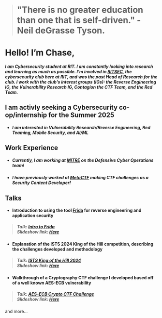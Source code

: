 > # "There is no greater education than one that is self-driven." - Neil deGrasse Tyson. 

# Hello! I’m Chase,

##### I am Cybersecurity student at RIT. I am constantly looking into research and learning as much as possible. I'm involved in [RITSEC](https://www.ritsec.club/), the cybersecurity club here at RIT, and was the past Head of Research for the club. I work with the club's interest groups (IGs): the Reverse Engineering IG, the Vulnerability Research IG, Contagion the CTF Team, and the Red Team.

## I am activly seeking a Cybersecurity co-op/internship for the Summer 2025

- ##### I am interested in Vulnerability Research/Reverse Engineering, Red Teaming, Mobile Security, and AI/ML

## Work Experience

- ##### Currently, I am working at [MITRE](https://www.mitre.org/) on the Defensive Cyber Operations team!

- ##### I have previously worked at [MetaCTF](https://metactf.com/) making CTF challenges as a Security Content Developer!

## Talks

- #### Introduction to using the tool [Frida](https://frida.re/) for reverse engineering and application security
> ##### Talk: [Intro to Frida](https://www.youtube.com/watch?v=Ly8LkivQ9gk) <br> Slideshow link: [Here](https://docs.google.com/presentation/d/1DWb94hHsf7eMKNit7smIwDAg9F7TVMf4s_mT4Y2mgqw/edit?usp=sharing)

- #### Explanation of the ISTS 2024 King of the Hill competition, describing the challenges developed and methodology
> ##### Talk: [ISTS King of the Hill 2024](https://www.youtube.com/watch?v=h4wIQWE1IpM) <br> Slideshow link: [Here](https://docs.google.com/presentation/d/1YVBVGZY8kicevQhzuYZJtV7xBgsl9gNXz6BGNTU76ho/edit?usp=sharing)

- #### Walkthrough of a Cryptography CTF challenge I developed based off of a well known AES-ECB vulnerability
> ##### Talk: [AES-ECB Crypto CTF Challenge](https://www.youtube.com/watch?v=UxpltjIMIbI) <br> Slideshow link: [Here](https://docs.google.com/presentation/d/12Nfg-KemE-szWDBwbmyIkdl0HlQmx1UkE_WLWGqvh_Y/edit?usp=sharing)

and more...
